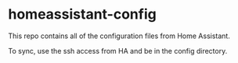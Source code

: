 # homeassistant-config

This repo contains all of the configuration files from Home Assistant.

To sync, use the ssh access from HA and be in the config directory.
